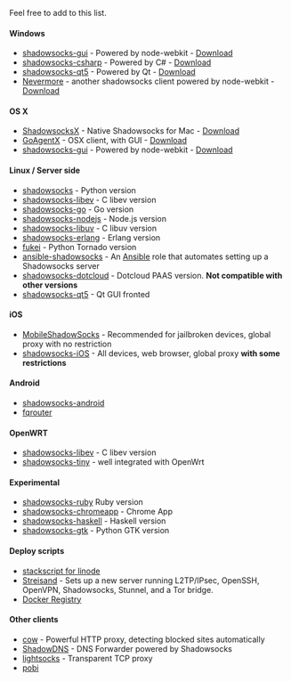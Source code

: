 Feel free to add to this list.

#### Windows

* [shadowsocks-gui](https://github.com/shadowsocks/shadowsocks-gui) - Powered by node-webkit - [Download](https://sourceforge.net/projects/shadowsocksgui/files/dist/)
* [shadowsocks-csharp](https://github.com/clowwindy/shadowsocks-csharp) - Powered by C# - [Download](https://code.google.com/p/shadowsocks-csharp/downloads/list)
* [shadowsocks-qt5](https://github.com/librehat/shadowsocks-qt5) - Powered by Qt - [Download](https://github.com/librehat/shadowsocks-qt5/releases)
* [Nevermore](https://github.com/nihgwu/Nevermore) - another shadowsocks client powered by node-webkit - [Download](https://github.com/nihgwu/Nevermore/releases)

#### OS X

* [ShadowsocksX](https://github.com/shadowsocks/shadowsocks-iOS/) - Native Shadowsocks for Mac - [Download](https://sourceforge.net/projects/shadowsocksgui/files/dist/)
* [GoAgentX](https://github.com/ohdarling/GoAgentX) - OSX client, with GUI - [Download](https://github.com/ohdarling/GoAgentX/releases)
* [shadowsocks-gui](https://github.com/shadowsocks/shadowsocks-gui) - Powered by node-webkit - [Download](https://sourceforge.net/projects/shadowsocksgui/files/dist/)

#### Linux / Server side

* [shadowsocks](https://github.com/clowwindy/shadowsocks) - Python version
* [shadowsocks-libev](https://github.com/madeye/shadowsocks-libev) - C libev version
* [shadowsocks-go](https://github.com/shadowsocks/shadowsocks-go) - Go version
* [shadowsocks-nodejs](https://github.com/clowwindy/shadowsocks-nodejs) - Node.js version
* [shadowsocks-libuv](https://github.com/dndx/shadowsocks-libuv) - C libuv version
* [shadowsocks-erlang](https://github.com/Yongke/shadowsocks-erlang) - Erlang version
* [fukei](https://github.com/thomashuang/Fukei) - Python Tornado version
* [ansible-shadowsocks](https://github.com/jlund/ansible-shadowsocks) - An [Ansible](http://www.ansibleworks.com/) role that automates setting up a Shadowsocks server
* [shadowsocks-dotcloud](https://github.com/clowwindy/shadowsocks-dotcloud) - Dotcloud PAAS version. **Not compatible with other versions**
* [shadowsocks-qt5](https://github.com/librehat/shadowsocks-qt5) - Qt GUI fronted

#### iOS

* [MobileShadowSocks](https://github.com/linusyang/MobileShadowSocks) - Recommended for jailbroken devices, global proxy with no restriction
* [shadowsocks-iOS](https://github.com/shadowsocks/shadowsocks-iOS) - All devices, web browser, global proxy **with some restrictions**

#### Android

* [shadowsocks-android](https://github.com/shadowsocks/shadowsocks-android)
* [fqrouter](https://github.com/fqrouter/fqrouter)

<a id="server-side"></a>

#### OpenWRT

* [shadowsocks-libev](https://github.com/madeye/shadowsocks-libev) - C libev version
* [shadowsocks-tiny](https://github.com/zhao-gang/shadowsocks-tiny) - well integrated with OpenWrt

#### Experimental

* [shadowsocks-ruby](https://github.com/clowwindy/shadowsocks-ruby) Ruby version
* [shadowsocks-chromeapp](https://github.com/clowwindy/shadowsocks-chromeapp) - Chrome App
* [shadowsocks-haskell](https://github.com/rnons/shadowsocks-haskell) - Haskell version
* [shadowsocks-gtk](https://github.com/apporc/shadowsocks-gtk) - Python GTK version

#### Deploy scripts

* [stackscript for linode](https://github.com/clowwindy/shadowsocks/wiki/Setting-Up-Shadowsocks-on-Linode)
* [Streisand](https://github.com/jlund/streisand) - Sets up a new server running L2TP/IPsec, OpenSSH, OpenVPN, Shadowsocks, Stunnel, and a Tor bridge.
* [Docker Registry](https://registry.hub.docker.com/u/hbrls/shadowsocks/)

#### Other clients

* [cow](https://github.com/cyfdecyf/cow) - Powerful HTTP proxy, detecting blocked sites automatically
* [ShadowDNS](https://github.com/clowwindy/ShadowDNS) - DNS Forwarder powered by Shadowsocks
* [lightsocks](https://github.com/clowwindy/lightsocks) - Transparent TCP proxy
* [pobi](https://github.com/jackyz/pobi)